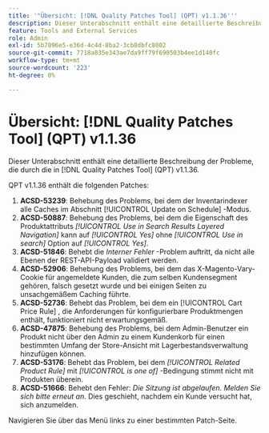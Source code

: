 ```yaml
---
title: '"Übersicht: [!DNL Quality Patches Tool] (QPT) v1.1.36'''
description: Dieser Unterabschnitt enthält eine detaillierte Beschreibung der Probleme, die durch die in [!DNL Quality Patches Tool] (QPT) v1.1.36.
feature: Tools and External Services
role: Admin
exl-id: 5b7096e5-e36d-4c4d-8ba2-3cb8dbfc8002
source-git-commit: 7718a835e343ae7da9ff79f690503b4ee1d140fc
workflow-type: tm+mt
source-wordcount: '223'
ht-degree: 0%

---
```


# Übersicht: [!DNL Quality Patches Tool] (QPT) v1.1.36

Dieser Unterabschnitt enthält eine detaillierte Beschreibung der Probleme, die durch die in [!DNL Quality Patches Tool] (QPT) v1.1.36.

QPT v1.1.36 enthält die folgenden Patches:

1. **ACSD-53239**: Behebung des Problems, bei dem der Inventarindexer alle Caches im Abschnitt [!UICONTROL Update on Schedule] -Modus.
1. **ACSD-50887**: Behebung des Problems, bei dem die Eigenschaft des Produktattributs *[!UICONTROL Use in Search Results Layered Navigation]* kann auf *[!UICONTROL Yes]* ohne *[!UICONTROL Use in search]* Option auf *[!UICONTROL Yes]*.
1. **ACSD-51846**: Behebt die *Interner Fehler* -Problem auftritt, da nicht alle Ebenen der REST-API-Payload validiert werden.
1. **ACSD-52906**: Behebung des Problems, bei dem das X-Magento-Vary-Cookie für angemeldete Kunden, die zum selben Kundensegment gehören, falsch gesetzt wurde und bei einigen Seiten zu unsachgemäßem Caching führte.
1. **ACSD-52736**: Behebt das Problem, bei dem ein [!UICONTROL Cart Price Rule] , die Anforderungen für konfigurierbare Produktmengen enthält, funktioniert nicht erwartungsgemäß.
1. **ACSD-47875**: Behebung des Problems, bei dem Admin-Benutzer ein Produkt nicht über den Admin zu einem Kundenkorb für einen bestimmten Umfang der Store-Ansicht mit Lagerbestandsverwaltung hinzufügen können.
1. **ACSD-53176**: Behebt das Problem, bei dem *[!UICONTROL Related Product Rule]* mit *[!UICONTROL is one of]* -Bedingung stimmt nicht mit Produkten überein.
1. **ACSD-51666**: Behebt den Fehler: *Die Sitzung ist abgelaufen. Melden Sie sich bitte erneut an.* Dies geschieht, nachdem ein Kunde versucht hat, sich anzumelden.

Navigieren Sie über das Menü links zu einer bestimmten Patch-Seite.
